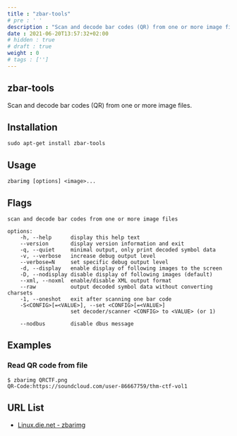 ```yaml
---
title : "zbar-tools"
# pre : ' '
description : "Scan and decode bar codes (QR) from one or more image files."
date : 2021-06-20T13:57:32+02:00
# hidden : true
# draft : true
weight : 0
# tags : ['']
---
```


## zbar-tools

Scan and decode bar codes (QR) from one or more image files.

## Installation

```plain
sudo apt-get install zbar-tools
```

## Usage

```plain
zbarimg [options] <image>...
```

## Flags

```plain
scan and decode bar codes from one or more image files

options:
    -h, --help      display this help text
    --version       display version information and exit
    -q, --quiet     minimal output, only print decoded symbol data
    -v, --verbose   increase debug output level
    --verbose=N     set specific debug output level
    -d, --display   enable display of following images to the screen
    -D, --nodisplay disable display of following images (default)
    --xml, --noxml  enable/disable XML output format
    --raw           output decoded symbol data without converting charsets
    -1, --oneshot   exit after scanning one bar code
    -S<CONFIG>[=<VALUE>], --set <CONFIG>[=<VALUE>]
                    set decoder/scanner <CONFIG> to <VALUE> (or 1)

    --nodbus        disable dbus message
```

## Examples

### Read QR code from file

```plain
$ zbarimg QRCTF.png 
QR-Code:https://soundcloud.com/user-86667759/thm-ctf-vol1
```

## URL List

* [Linux.die.net - zbarimg](https://linux.die.net/man/1/zbarimg)
